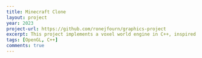 ```yaml
---
title: Minecraft Clone
layout: project
year: 2023
project-url: https://github.com/ronejfourn/graphics-project
excerpt: This project implements a voxel world engine in C++, inspired by Minecraft. The OpenGL loader (GLAD) was written from scratch (version 0.1.36, targeting OpenGL 3.3 core) and is integrated directly into the engine. We engineered the math subsystem, custom shaders, lighting, world rendering, and related graphics fundamentals ourselves. All matrix/vector transformations, shader compilation and linking, illumination (e.g. directional/ambient lighting, shadows, etc.), and voxel meshing are handled in-engine without reliance on higher-level abstractions.
tags: [OpenGL, C++]
comments: true
---
```

